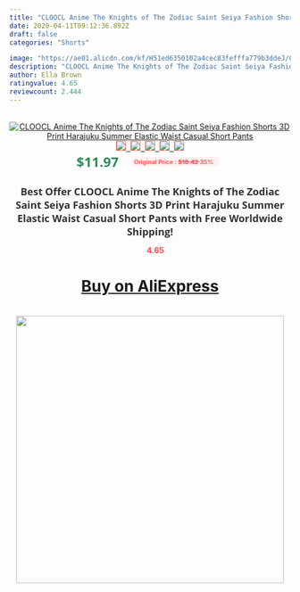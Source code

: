 ```yaml
---
title: "CLOOCL Anime The Knights of The Zodiac Saint Seiya Fashion Shorts 3D Print Harajuku Summer Elastic Waist Casual Short Pants"
date: 2020-04-11T09:12:36.892Z
draft: false
categories: "Shorts"

image: "https://ae01.alicdn.com/kf/H51ed6350102a4cec83fefffa779b3ddeJ/CLOOCL-Anime-The-Knights-of-The-Zodiac-Saint-Seiya-Fashion-Shorts-3D-Print-Harajuku-Summer-Elastic.jpg"
description: "CLOOCL Anime The Knights of The Zodiac Saint Seiya Fashion Shorts 3D Print Harajuku Summer Elastic Waist Casual Short Pants"
author: Ella Brown
ratingvalue: 4.65
reviewcount: 2.444
---
```

<br>
<div style="text-align: center;">
<a href="https://s.click.aliexpress.com/e/_Af0pXR" target="_blank" rel="nofollow noopener noreferrer"><img alt="CLOOCL Anime The Knights of The Zodiac Saint Seiya Fashion Shorts 3D Print Harajuku Summer Elastic Waist Casual Short Pants" class="magnifier-image" src="https://ae01.alicdn.com/kf/H51ed6350102a4cec83fefffa779b3ddeJ/CLOOCL-Anime-The-Knights-of-The-Zodiac-Saint-Seiya-Fashion-Shorts-3D-Print-Harajuku-Summer-Elastic.jpg_640x640.jpg">
<br>
<img style="border:1px solid salmon" src="https://ae01.alicdn.com/kf/H51ed6350102a4cec83fefffa779b3ddeJ/CLOOCL-Anime-The-Knights-of-The-Zodiac-Saint-Seiya-Fashion-Shorts-3D-Print-Harajuku-Summer-Elastic.jpg_120x120.jpg">&nbsp;&nbsp;<img style="border:1px solid salmon" src="https://ae01.alicdn.com/kf/H79da801572b749049acce2707a3cafda2/CLOOCL-Anime-The-Knights-of-The-Zodiac-Saint-Seiya-Fashion-Shorts-3D-Print-Harajuku-Summer-Elastic.jpg_120x120.jpg">&nbsp;&nbsp;<img style="border:1px solid salmon" src="https://ae01.alicdn.com/kf/Hb1a605d444804bee95c726fa812ddf49j/CLOOCL-Anime-The-Knights-of-The-Zodiac-Saint-Seiya-Fashion-Shorts-3D-Print-Harajuku-Summer-Elastic.jpg_120x120.jpg">&nbsp;&nbsp;<img style="border:1px solid salmon" src="https://ae01.alicdn.com/kf/Hcf63e133e2c54ff3b3d11b3dd88952d3O/CLOOCL-Anime-The-Knights-of-The-Zodiac-Saint-Seiya-Fashion-Shorts-3D-Print-Harajuku-Summer-Elastic.jpg_120x120.jpg">&nbsp;&nbsp;<img style="border:1px solid salmon" src="https://ae01.alicdn.com/kf/H1ec2373010094821a246614f09f8d96cj/CLOOCL-Anime-The-Knights-of-The-Zodiac-Saint-Seiya-Fashion-Shorts-3D-Print-Harajuku-Summer-Elastic.jpg_120x120.jpg"></a></div><br0>
<div style="text-align: center;"><span style="background-color: white; border: 0px; box-sizing: border-box; color: seagreen; display: inline-block; font-family: &quot;open sans&quot; , &quot;arial&quot; , &quot;helvetica&quot; , sans-serif , &quot;heiti&quot;; font-size: 24px; font-stretch: inherit; font-weight: 700; line-height: inherit; margin: 0px 10px 0px 0px; padding: 0px; vertical-align: middle;">$11.97 </span>
<span style="background: rgb(255 , 241 , 241); border-radius: 3px; border: 0px; box-sizing: border-box; color: #ff4747; display: inline-block; font-family: inherit; font-size: 12px; font-stretch: inherit; font-style: inherit; font-variant: inherit; font-weight: 600; line-height: inherit; margin: 0px; padding: 2px 5px; transform: scale(0.9); vertical-align: middle;">Original Price : <b style="text-decoration: line-through;">$18.42 </b> 35%&nbsp;&nbsp;</span></div>
<h1 style="color: #333333; display: inline-block; font-family: &quot;open sans&quot; , &quot;arial&quot; , &quot;helvetica&quot; , sans-serif , &quot;heiti&quot;; font-size: 18px; font-stretch: inherit; font-weight: 700; text-align: center;">Best Offer CLOOCL Anime The Knights of The Zodiac Saint Seiya Fashion Shorts 3D Print Harajuku Summer Elastic Waist Casual Short Pants with Free Worldwide Shipping!</h1>
<div style="color: #ff4747; text-align: center;">
<img src="https://4.bp.blogspot.com/-M0ZcTcb-5uY/XleCXlxnR4I/AAAAAAAAAEc/OrjgMkXV1oMQFaCRZj5HQwOCBcu3w1FegCPcBGAYYCw/s1600/star.png" style="height: 15px;">&nbsp;<b>4.65</b></div>
<div class="button_cont" align="center"><a class="buynow_a" href="https://s.click.aliexpress.com/e/_Af0pXR" target="_blank" rel="nofollow noopener noreferrer"><H1>Buy on AliExpress</H1></a></div><br>
<div class="separator" style="clear: both; text-align: center;">
<img src="https://lh3.googleusercontent.com/-pTy5HemUv9M/XlePHvY0dAI/AAAAAAAAAE4/0nX5iRUoIWY8eMW9Dpxeirr157OZliDIgCLcBGAsYHQ/s1600/badge.gif" width="480">
</div>
